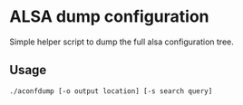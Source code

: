 # ALSA dump configuration

Simple helper script to dump the full alsa configuration tree.

## Usage

```
./aconfdump [-o output location] [-s search query]
```

